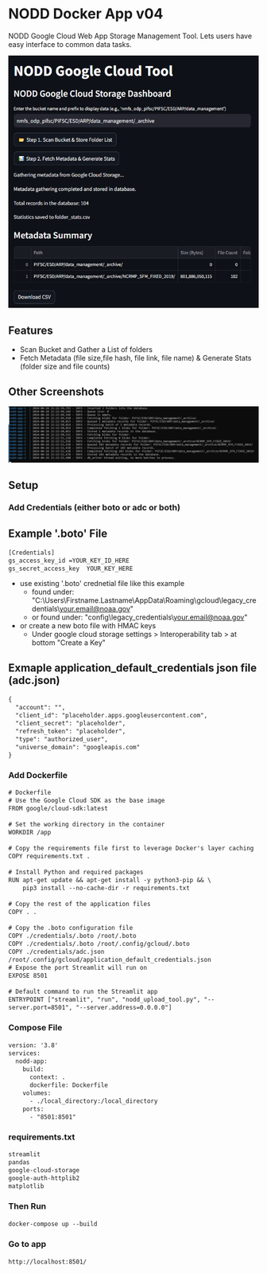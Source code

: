 # NODD Docker App v04
NODD Google Cloud Web App Storage Management Tool. Lets users have easy interface to common data tasks. 

<img src="./docs/s01.png" >

## Features
- Scan Bucket and Gather a List of folders
- Fetch Metadata (file size,file hash, file link,  file name) & Generate Stats (folder size and file counts)

## Other Screenshots
<img src="./docs/s02.png" >

## Setup
### Add Credentials (either boto or adc or both)
## Example '.boto' File
```
[Credentials]
gs_access_key_id =YOUR_KEY_ID_HERE
gs_secret_access_key  YOUR_KEY_HERE
```
- use existing '.boto' crednetial file like this example
  - found under: "C:\Users\Firstname.Lastname\AppData\Roaming\gcloud\legacy_credentials\your.email@noaa.gov\"
  - or found under: "config\legacy_credentials\your.email@noaa.gov\"
- or create a new boto file with HMAC keys
  - Under google cloud storage settings > Interoperability tab > at bottom "Create a Key"

## Exmaple application_default_credentials json file (adc.json)
```
{
  "account": "",
  "client_id": "placeholder.apps.googleusercontent.com",
  "client_secret": "placeholder",
  "refresh_token": "placeholder",
  "type": "authorized_user",
  "universe_domain": "googleapis.com"
}
```
### Add Dockerfile
```
# Dockerfile
# Use the Google Cloud SDK as the base image
FROM google/cloud-sdk:latest

# Set the working directory in the container
WORKDIR /app

# Copy the requirements file first to leverage Docker's layer caching
COPY requirements.txt .

# Install Python and required packages
RUN apt-get update && apt-get install -y python3-pip && \
    pip3 install --no-cache-dir -r requirements.txt

# Copy the rest of the application files
COPY . .

# Copy the .boto configuration file
COPY ./credentials/.boto /root/.boto
COPY ./credentials/.boto /root/.config/gcloud/.boto
COPY ./credentials/adc.json /root/.config/gcloud/application_default_credentials.json
# Expose the port Streamlit will run on
EXPOSE 8501

# Default command to run the Streamlit app
ENTRYPOINT ["streamlit", "run", "nodd_upload_tool.py", "--server.port=8501", "--server.address=0.0.0.0"]
```
### Compose File
```
version: '3.8'
services:
  nodd-app:
    build:
      context: .
      dockerfile: Dockerfile
    volumes:
      - ./local_directory:/local_directory
    ports:
      - "8501:8501"
```
### requirements.txt
```
streamlit
pandas
google-cloud-storage
google-auth-httplib2
matplotlib
```
### Then Run
``
docker-compose up --build
``
### Go to app
```
http://localhost:8501/
```

